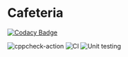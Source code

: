 # Cafeteria

[![Codacy Badge](https://api.codacy.com/project/badge/Grade/5aeb5d01033a48d8887ca99d68936979)](https://app.codacy.com/manual/99002553/Cafeteria?utm_source=github.com&utm_medium=referral&utm_content=99002553/Cafeteria&utm_campaign=Badge_Grade_Dashboard)

![cppcheck-action](https://github.com/99002553/Cafeteria/workflows/cppcheck-action/badge.svg)
![CI](https://github.com/99002553/Cafeteria/workflows/CI/badge.svg)
![Unit testing](https://github.com/99002553/Cafeteria/workflows/Unit%20testing/badge.svg)
